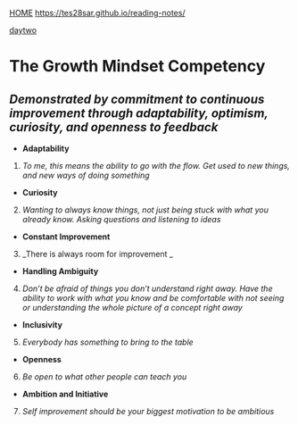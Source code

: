   [HOME](https://tes28sar.github.io/reading-notes/)
  https://tes28sar.github.io/reading-notes/

[daytwo](daytwo.md)

 # **The Growth Mindset Competency**
## _Demonstrated by commitment to continuous improvement through adaptability, optimism, curiosity, and openness to feedback_
-	**Adaptability** 
1.	_To me, this means the ability to go with the flow. Get used to new things, and new ways of doing something_
-	**Curiosity**
2.	_Wanting to always know things, not just being stuck with what you already know. Asking questions and listening to ideas_ 
-	**Constant Improvement**
3.	_There is always room for improvement _
-	**Handling Ambiguity** 
4.	_Don’t be afraid of things you don’t understand right away. Have the ability to work with what you know and be comfortable with  not seeing or understanding the whole picture of a concept right away_
-	**Inclusivity** 
5.	_Everybody has something to bring to the table_
-	**Openness** 
6.	_Be open to what other people can teach you_ 
-	**Ambition and Initiative**
7.	_Self improvement should be your biggest motivation to be ambitious_




